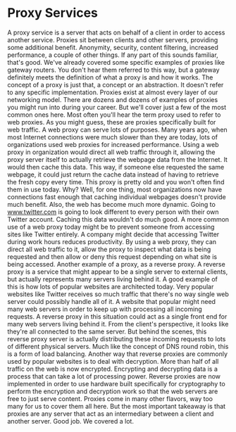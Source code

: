# Proxy Services

A proxy service is a server that acts on behalf of a client in order to access another service. Proxies sit between clients and other servers, providing some additional benefit. Anonymity, security, content filtering, increased performance, a couple of other things. If any part of this sounds familiar, that's good. We've already covered some specific examples of proxies like gateway routers. You don't hear them referred to this way, but a gateway definitely meets the definition of what a proxy is and how it works. The concept of a proxy is just that, a concept or an abstraction. It doesn't refer to any specific implementation. Proxies exist at almost every layer of our networking model. There are dozens and dozens of examples of proxies you might run into during your career. But we'll cover just a few of the most common ones here. Most often you'll hear the term proxy used to refer to web proxies. As you might guess, these are proxies specifically built for web traffic. A web proxy can serve lots of purposes. Many years ago, when most Internet connections were much slower than they are today, lots of organizations used web proxies for increased performance. Using a web proxy in organization would direct all web traffic through it, allowing the proxy server itself to actually retrieve the webpage data from the Internet. It would then cache this data. This way, if someone else requested the same webpage, it could just return the cache data instead of having to retrieve the fresh copy every time. This proxy is pretty old and you won't often find them in use today. Why? Well, for one thing, most organizations now have connections fast enough that caching individual webpages doesn't provide much benefit. Also, the web has become much more dynamic. Going to www.twitter.com is going to look different to every person with their own Twitter account. Caching this data wouldn't do much good. A more common use of a web proxy today might be to prevent someone from accessing sites like Twitter entirely. A company might decide that accessing Twitter during work hours reduces productivity. By using a web proxy, they can direct all web traffic to it, allow the proxy to inspect what data is being requested and then allow or deny this request depending on what site is being accessed. Another example of a proxy, as a reverse proxy. A reverse proxy is a service that might appear to be a single server to external clients, but actually represents many servers living behind it. A good example of this is how lots of popular websites are architected today. Very popular websites like Twitter receives so much traffic that there's no way single web server could possibly handle all of it. A website that popular might need many web servers in order to keep up with processing all incoming requests. A reverse proxy in this situation could act as a single front end for many web servers living behind it. From the client's perspective, it looks like they're all connected to the same server. But behind the scenes, this reverse proxy server is actually distributing these incoming requests to lots of different physical servers. Much like the concept of DNS round robin, this is a form of load balancing. Another way that reverse proxies are commonly used by popular websites is to deal with decryption. More than half of all traffic on the web is now encrypted. Encrypting and decrypting data is a process that can take a lot of processing power. Reverse proxies are now implemented in order to use hardware built specifically for cryptography to perform the encryption and decryption work so that the web servers are free to just serve content. Proxies come in many other flavors, way too many for us to cover them all here. But the most important takeaway is that proxies are any server that act as an intermediary between a client and another server. Good job. We covered a lot.
